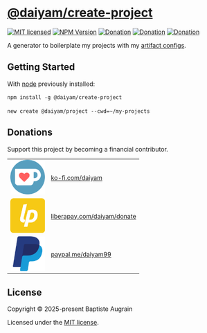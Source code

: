 [@daiyam/create-project](https://github.com/daiyam/create-project)
=========================================================

[![MIT licensed](https://img.shields.io/badge/license-MIT-blue.svg)](./LICENSE)
[![NPM Version](https://img.shields.io/npm/v/@daiyam/create-project.svg?colorB=green)](https://www.npmjs.com/package/@daiyam/create-project)
[![Donation](https://img.shields.io/badge/donate-ko--fi-green)](https://ko-fi.com/daiyam)
[![Donation](https://img.shields.io/badge/donate-liberapay-green)](https://liberapay.com/daiyam/donate)
[![Donation](https://img.shields.io/badge/donate-paypal-green)](https://paypal.me/daiyam99)

A generator to boilerplate my projects with my [artifact configs](https://github.com/daiyam/artifact-configs).

Getting Started
---------------

With [node](http://nodejs.org) previously installed:

	npm install -g @daiyam/create-project

    new create @daiyam/project --cwd=~/my-projects

Donations
---------

Support this project by becoming a financial contributor.

<table>
    <tr>
        <td><img src="https://raw.githubusercontent.com/daiyam/assets/master/icons/256/funding_kofi.png" alt="Ko-fi" width="80px" height="80px"></td>
        <td><a href="https://ko-fi.com/daiyam" target="_blank">ko-fi.com/daiyam</a></td>
    </tr>
    <tr>
        <td><img src="https://raw.githubusercontent.com/daiyam/assets/master/icons/256/funding_liberapay.png" alt="Liberapay" width="80px" height="80px"></td>
        <td><a href="https://liberapay.com/daiyam/donate" target="_blank">liberapay.com/daiyam/donate</a></td>
    </tr>
    <tr>
        <td><img src="https://raw.githubusercontent.com/daiyam/assets/master/icons/256/funding_paypal.png" alt="PayPal" width="80px" height="80px"></td>
        <td><a href="https://paypal.me/daiyam99" target="_blank">paypal.me/daiyam99</a></td>
    </tr>
</table>

License
-------

Copyright &copy; 2025-present Baptiste Augrain

Licensed under the [MIT license](https://opensource.org/licenses/MIT).

